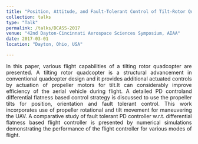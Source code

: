```yaml
---
title: "Position, Attitude, and Fault-Tolerant Control of Tilt-Rotor Quadcopter"
collection: talks
type: "Talk"
permalink: /talks/DCASS-2017
venue: "42nd Dayton-Cincinnati Aerospace Sciences Symposium, AIAA"
date: 2017-03-01
location: "Dayton, Ohio, USA"

---
```


<div style="text-align: justify"> In this paper, various flight capabilities of a tilting rotor quadcopter are presented. A tilting rotor quadcopter is  a  structural  advancement  in  conventional  quadcopter  design  and  it provides additional actuated controls by actuation of propeller motors for tilt.It can considerably improve efficiency of the aerial vehicle during flight. A detailed PD controland differential flatness based control strategy is discussed  to  use  the  propeller  tilts  for  position, orientation and  fault  tolerant control. This work incorporates use of propeller rotational and tilt movement for maneuvering the UAV. A comparative study of fault tolerant PD controller w.r.t. differential flatness based flight controller is presented  by  numerical simulations demonstrating  the performance  of  the flight controller for various modes of flight. </div> 

